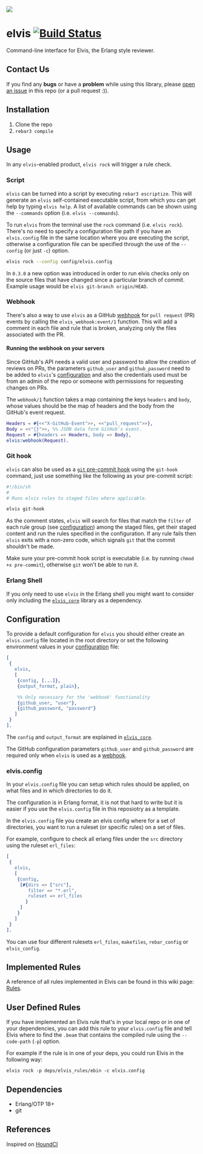![](http://www.reactiongifs.com/wp-content/uploads/2013/01/elvis-dance.gif)

# elvis [![Build Status](https://travis-ci.org/inaka/elvis.svg?branch=master)](https://travis-ci.org/inaka/elvis)

Command-line interface for Elvis, the Erlang style reviewer.

## Contact Us
If you find any **bugs** or have a **problem** while using this library, please
[open an issue](https://github.com/inaka/elvis/issues/new) in this repo
(or a pull request :)).

## Installation

1. Clone the repo
2. `rebar3 compile`

## Usage

In any `elvis`-enabled product, `elvis rock` will trigger a rule check.

### Script

`elvis` can be turned into a script by executing `rebar3 escriptize`. This will
generate an `elvis` self-contained executable script, from which you can get
help by typing `elvis help`. A list of available commands can be shown using the
`--commands` option (i.e. `elvis --commands`).

To run `elvis` from the terminal use the `rock` command (i.e. `elvis
rock`). There's no need to specify a configuration file path if you have an
`elvis.config` file in the same location where you are executing the script,
otherwise a configuration file can be specified through the use of the
`--config` (or just `-c`) option.

```bash
elvis rock --config config/elvis.config
```

In `0.3.0` a new option was introduced in order to run elvis checks only on the source files that have changed since a particular branch of commit. Example usage would be `elvis git-branch origin/HEAD`.

### Webhook

There's also a way to use `elvis` as a GitHub [webhook][webhooks] for
`pull request` (PR) events by calling the `elvis_webhook:event/1` function. This will add
a comment in each file and rule that is broken, analyzing only the files
associated with the PR.

#### Running the webhook on your servers

Since GitHub's API needs a valid user and password to allow the creation of
reviews on PRs, the parameters `github_user` and `github_password` need to be
added to `elvis`'s [configuration](#configuration) and also the credentials used
must be from an admin of the repo or someone with permissions for requesting changes
on PRs.

The `webhook/1` function takes a map containing the keys `headers` and `body`,
whose values should be the map of headers and the body from the GitHub's event
request.

```erlang
Headers = #{<<"X-GitHub-Event">>, <<"pull_request">>},
Body = <<"{}">>, %% JSON data form GitHub's event.
Request = #{headers => Headers, body => Body},
elvis:webhook(Request).
```

### Git hook

`elvis` can also be used as a [`git` pre-commit hook][pre-commit]
using the `git-hook` command, just use something like the following as
your pre-commit script:

```bash
#!/bin/sh
#
# Runs elvis rules to staged files where applicable.

elvis git-hook
```

As the comment states, `elvis` will search for files that match the `filter` of
each rule group (see [configuration](#configuration)) among the staged files,
get their staged content and run the rules specified in the configuration.
If any rule fails then `elvis` exits with a non-zero code,
which signals `git` that the commit shouldn't be made.

Make sure your pre-commit hook script is executable (i.e. by running
`chmod +x pre-commit`), otherwise `git` won't be able to run it.

### Erlang Shell

If you only need to use `elvis` in the Erlang shell you might want to
consider only including the [`elvis_core`](https://github.com/inaka/elvis_core)
library as a dependency.

## Configuration

To provide a default configuration for `elvis` you should either create an
`elvis.config` file located in the root directory or set the following
environment values in your [configuration][config] file:

```erlang
[
 {
   elvis,
   [
    {config, [...]},
    {output_format, plain},

    %% Only necessary for the 'webhook' functionality
    {github_user, "user"},
    {github_password, "password"}
   ]
 }
].
```

The `config` and `output_format` are explained in [`elvis_core`](https://github.com/inaka/elvis_core).

The GitHub configuration parameters `github_user` and `github_password` are
required only when `elvis` is used as a [webhook](#webhook).

### elvis.config

In your `elvis.config` file you can setup which rules should be
applied, on what files and in which directories to do it.

The configuration is in Erlang format, it is not that hard to write
but it is easier if you use the `elvis.config` file in this reposiotry
as a template.

In the `elvis.config` file you create an elvis config where for a set
of directories, you want to run a ruleset (or specific rules) on a set
of files.

For example, configure to check all erlang files under the `src`
directory using the ruleset `erl_files`:
```erlang
[
 {
   elvis,
   [
    {config,
     [#{dirs => ["src"],
        filter => "*.erl",
        ruleset => erl_files
       }
     ]
    }
   ]
 }
].
```

You can use four different rulesets `erl_files`, `makefiles`, `rebar_config` or `elvis_config`.

## Implemented Rules

A reference of all rules implemented in Elvis can be found in this wiki page:
[Rules](https://github.com/inaka/elvis_core/wiki/Rules).

## User Defined Rules

If you have implemented an Elvis rule that's in your local repo or in one of
your dependencies, you can add this rule to your `elvis.config` file and
tell Elvis where to find the `.beam` that contains the compiled rule using
the `--code-path` (`-p`) option.

For example if the rule is in one of your deps, you could run Elvis in the
following way:

```shell
elvis rock -p deps/elvis_rules/ebin -c elvis.config
```

## Dependencies

- Erlang/OTP 18+
- git

## References

Inspired on [HoundCI][houndci]

  [houndci]: https://houndci.com/
  [erlang]: http://www.erlang.org/download_release/24
  [make]: http://www.gnu.org/software/make/
  [git]: http://git-scm.com/
  [pre-commit]: http://git-scm.com/book/en/Customizing-Git-Git-Hooks#Client-Side-Hooks
  [config]: http://www.erlang.org/doc/man/config.html
  [webhooks]: https://developer.github.com/v3/repos/hooks/
